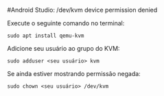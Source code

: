 #Android Studio: /dev/kvm device permission denied

Execute o seguinte comando no terminal:

```
sudo apt install qemu-kvm
```

Adicione seu usuário ao grupo do KVM:

```
sudo adduser <seu usuário> kvm
```
Se ainda estiver mostrando permissão negada:
```
sudo chown <seu usuário> /dev/kvm
```
